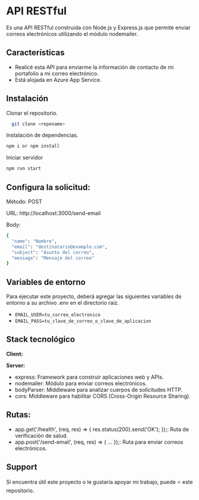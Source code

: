 # API RESTful

Es una API RESTful construida con Node.js y Express.js que permite enviar correos electrónicos utilizando el módulo nodemailer.


## Características

- Realicé esta API para enviarme la información de contacto de mi portafolio a mi correo electrónico.
- Está alojada en Azure App Service.

## Instalación

Clonar el repositorio.

```bash
  git clone <reponame>
```

Instalación de dependencias.

```bash
npm i or npm install
```

Iniciar servidor

```bash
npm run start
```

## Configura la solicitud:

Método: POST

URL: http://localhost:3000/send-email

Body: 
```bash
{
  "name": "Nombre",
  "email": "destinatario@example.com",
  "subject": "Asunto del correo",
  "message": "Mensaje del correo"
}
```

## Variables de entorno

Para ejecutar este proyecto, deberá agregar las siguientes variables de entorno a su archivo .env  en el directorio raíz.

* `EMAIL_USER=tu_correo_electronico`
* `EMAIL_PASS=tu_clave_de_correo_o_clave_de_aplicacion`

## Stack tecnológico

**Client:** 

**Server:** 
- express: Framework para construir aplicaciones web y APIs.
- nodemailer: Módulo para enviar correos electrónicos.
- bodyParser: Middleware para analizar cuerpos de solicitudes HTTP.
- cors: Middleware para habilitar CORS (Cross-Origin Resource Sharing).

## Rutas:

- app.get('/health', (req, res) => { res.status(200).send('OK'); });: Ruta de verificación de salud.
- app.post('/send-email', (req, res) => { ... });: Ruta para enviar correos electrónicos.


## Support

Si encuentra útil este proyecto o le gustaría apoyar mi trabajo, puede ⭐ este repositorio.
